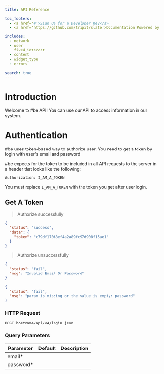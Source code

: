 ```yaml
---
title: API Reference

toc_footers:
  - <a href='#'>Sign Up for a Developer Key</a>
  - <a href='https://github.com/tripit/slate'>Documentation Powered by Slate</a>

includes:
  - network
  - user
  - fixed_interest
  - content
  - widget_type      
  - errors

search: true
---
```


# Introduction

Welcome to #be API! You can use our API to access information in our system.

# Authentication

\#be uses token-based way to authorize user. You need to get a token by login with user's email and password

\#be expects for the token to be included in all API requests to the server in a header that looks like the following:

`Authorization: I_AM_A_TOKEN`

<aside class="notice">
You must replace <code>I_AM_A_TOKEN</code> with the token you get after user login.
</aside>


## Get A Token
> Authorize successfully

```json
{
  "status": "success",
  "data": {
    "token": "c79df170b8ef4a2a89fc97d908f15ae1"
  }
}
```

> Authorize unsuccessfully

```json
{
  "status": "fail",
  "msg": "Invalid Email Or Password"
}
```

```json
{
  "status": "fail",
  "msg": "param is missing or the value is empty: password"
}
```

### HTTP Request

`POST hostname/api/v4/login.json`

### Query Parameters

Parameter | Default | Description
--------- | ------- | -----------
email* |  |
password*|  |
